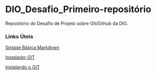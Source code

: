 # DIO_Desafio_Primeiro-repositório
Repositório do Desafio de Projeto sobre Git/Github da DIO.

### Links Úteis
[Sintaxe Básica Markdown](https://www.markdownguide.org/basic-syntax/)

[Instalador GIT](http://git-scm.com/download/win)

[Instalando o GIT](https://git-scm.com/book/pt-br/v2/Come%C3%A7ando-Instalando-o-Git)

